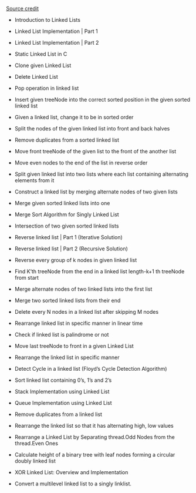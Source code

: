 
<a href="https://medium.com/@codingfreak/linked-list-interview-questions-and-practice-problems-55f75302d613">Source credit</a>
* Introduction to Linked Lists
* Linked List Implementation | Part 1
* Linked List Implementation | Part 2
* Static Linked List in C
* Clone given Linked List
* Delete Linked List
* Pop operation in linked list
* Insert given treeNode into the correct sorted position in the given sorted linked list
* Given a linked list, change it to be in sorted order
* Split the nodes of the given linked list into front and back halves
* Remove duplicates from a sorted linked list
* Move front treeNode of the given list to the front of the another list
* Move even nodes to the end of the list in reverse order
* Split given linked list into two lists where each list containing alternating elements from it
* Construct a linked list by merging alternate nodes of two given lists
* Merge given sorted linked lists into one
* Merge Sort Algorithm for Singly Linked List
* Intersection of two given sorted linked lists
* Reverse linked list | Part 1 (Iterative Solution)
* Reverse linked list | Part 2 (Recursive Solution)
* Reverse every group of k nodes in given linked list
* Find K’th treeNode from the end in a linked list
    length-k+1 th treeNode from start
    
* Merge alternate nodes of two linked lists into the first list

* Merge two sorted linked lists from their end
* Delete every N nodes in a linked list after skipping M nodes
* Rearrange linked list in specific manner in linear time
* Check if linked list is palindrome or not
* Move last treeNode to front in a given Linked List
* Rearrange the linked list in specific manner
* Detect Cycle in a linked list (Floyd’s Cycle Detection Algorithm)
* Sort linked list containing 0’s, 1’s and 2’s
* Stack Implementation using Linked List
* Queue Implementation using Linked List
* Remove duplicates from a linked list
* Rearrange the linked list so that it has alternating high, low values
* Rearrange a Linked List by Separating thread.Odd Nodes from the thread.Even Ones
* Calculate height of a binary tree with leaf nodes forming a circular doubly linked list
* XOR Linked List: Overview and Implementation
* Convert a multilevel linked list to a singly linklist.